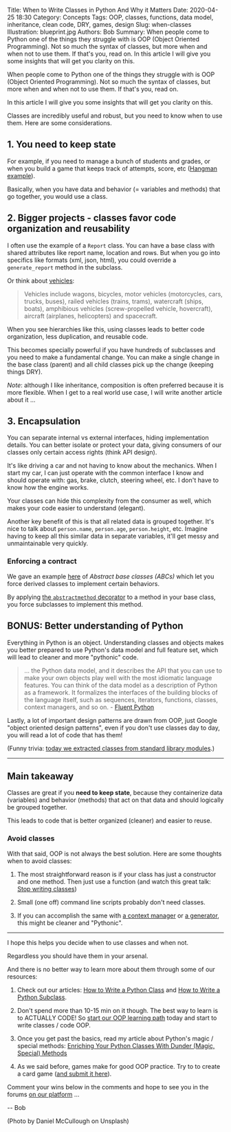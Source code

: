 Title: When to Write Classes in Python And Why it Matters
Date: 2020-04-25 18:30
Category: Concepts
Tags: OOP, classes, functions, data model, inheritance, clean code, DRY, games, design
Slug: when-classes
Illustration: blueprint.jpg
Authors: Bob
Summary: When people come to Python one of the things they struggle with is OOP (Object Oriented Programming). Not so much the syntax of classes, but more when and when not to use them. If that's you, read on. In this article I will give you some insights that will get you clarity on this.

When people come to Python one of the things they struggle with is OOP (Object Oriented Programming). Not so much the syntax of classes, but more when and when not to use them. If that's you, read on.

In this article I will give you some insights that will get you clarity on this.

Classes are incredibly useful and robust, but you need to know when to use them. Here are some considerations.

## 1. You need to keep state

For example, if you need to manage a bunch of students and grades, or when you build a game that keeps track of attempts, score, etc ([Hangman example](https://github.com/pybites/challenges/blob/solutions/10/hangman-pb.py)).

Basically, when you have data and behavior (= variables and methods) that go together, you would use a class.

## 2. Bigger projects - classes favor code organization and reusability

I often use the example of a `Report` class. You can have a base class with shared attributes like report name, location and rows. But when you go into specifics like formats (xml, json, html), you could override a `generate_report` method in the subclass.

Or think about [vehicles](https://en.wikipedia.org/wiki/Vehicle):

> Vehicles include wagons, bicycles, motor vehicles (motorcycles, cars, trucks, buses), railed vehicles (trains, trams), watercraft (ships, boats), amphibious vehicles (screw-propelled vehicle, hovercraft), aircraft (airplanes, helicopters) and spacecraft.

When you see hierarchies like this, using classes leads to better code organization, less duplication, and reusable code.

This becomes specially powerful if you have hundreds of subclasses and you need to make a fundamental change. You can make a single change in the base class (parent) and all child classes pick up the change (keeping things DRY).

_Note_: although I like inheritance, composition is often preferred because it is more flexible. When I get to a real world use case, I will write another article about it ...

## 3. Encapsulation

You can separate internal vs external interfaces, hiding implementation details. You can better isolate or protect your data, giving consumers of our classes only certain access rights (think API design).

It's like driving a car and not having to know about the mechanics. When I start my car, I can just operate with the common interface I know and should operate with: gas, brake, clutch, steering wheel, etc. I don't have to know how the engine works.

Your classes can hide this complexity from the consumer as well, which makes your code easier to understand (elegant).

Another key benefit of this is that all related data is grouped together. It's nice to talk about `person.name`, `person.age`, `person.height`, etc. Imagine having to keep all this similar data in separate variables, it'll get messy and unmaintainable very quickly.

### Enforcing a contract

We gave an example [here](https://pybit.es/oop-primer.html) of _Abstract base classes (ABCs)_ which let you force derived classes to implement certain behaviors.

By applying [the `abstractmethod` decorator](https://docs.python.org/3/library/abc.html#abc.abstractmethod) to a method in your base class, you force subclasses to implement this method.

## BONUS: Better understanding of Python

Everything in Python is an object. Understanding classes and objects makes you better prepared to use Python's data model and full feature set, which will lead to cleaner and more "pythonic" code.

> ... the Python data model, and it describes the API that you can use to make your own objects play well with the most idiomatic language features. You can think of the data model as a description of Python as a framework. It formalizes the interfaces of the building blocks of the language itself, such as sequences, iterators, functions, classes, context managers, and so on. - [Fluent Python](https://www.oreilly.com/library/view/fluent-python/9781491946237/ch01.html)

Lastly, a lot of important design patterns are drawn from OOP, just Google "object oriented design patterns", even if you don't use classes day to day, you will read a lot of code that has them!

(Funny trivia: [today we extracted classes from standard library modules](https://codechalleng.es/bites/271/).)

---

## Main takeaway

Classes are great if you **need to keep state**, because they containerize data (variables) and behavior (methods) that act on that data and should logically be grouped together.

This leads to code that is better organized (cleaner) and easier to reuse.

### Avoid classes

With that said, OOP is not always the best solution. Here are some thoughts when to avoid classes:

1. The most straightforward reason is if your class has just a constructor and one method. Then just use a function (and watch this great talk: [Stop writing classes](https://www.youtube.com/watch?v=o9pEzgHorH0))

2. Small (one off) command line scripts probably don't need classes.

3. If you can accomplish the same with [a context manager](https://pybit.es/codechallenge09.html) or [a generator](https://pybit.es/generators.html), this might be cleaner and "Pythonic".

---

I hope this helps you decide when to use classes and when not.

Regardless you should have them in your arsenal.

And there is no better way to learn more about them through some of our resources:

1. Check out our articles: [How to Write a Python Class](https://pybit.es/python-classes.html) and [How to Write a Python Subclass](https://pybit.es/python-subclasses.html).

2. Don't spend more than 10-15 min on it though. The best way to learn is to ACTUALLY CODE! So [start our OOP learning path](https://codechalleng.es/bites/paths/oop) today and start to write classes / code OOP.

3. Once you get past the basics, read my article about Python's magic / special methods: [Enriching Your Python Classes With Dunder (Magic, Special) Methods](https://dbader.org/blog/python-dunder-methods)

4. As we said before, games make for good OOP practice. Try to to create a card game ([and submit it here](https://codechalleng.es/challenges/20/)).

Comment your wins below in the comments and hope to see you in the forums [on our platform](https://codechalleng.es) ...

-- Bob

(Photo by Daniel McCullough on Unsplash)
